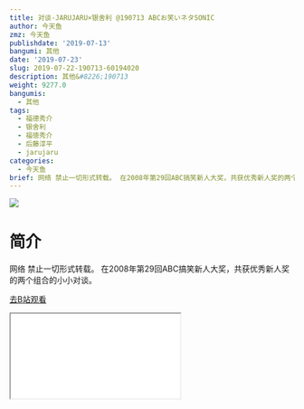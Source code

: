 ```yaml
---
title: 对谈-JARUJARU×银舍利 @190713 ABCお笑いネタSONIC
author: 今天鱼
zmz: 今天鱼
publishdate: '2019-07-13'
bangumi: 其他
date: '2019-07-23'
slug: 2019-07-22-190713-60194020
description: 其他&#8226;190713
weight: 9277.0
bangumis:
  - 其他
tags:
  - 福德秀介
  - 银舍利
  - 福徳秀介
  - 后藤淳平
  - jarujaru
categories:
  - 今天鱼
brief: 网络 禁止一切形式转载。 在2008年第29回ABC搞笑新人大奖，共获优秀新人奖的两个组合的小小对谈。
---
```

![](https://i.imgur.com/0XhHPoZ.jpg)
# 简介  
网络
禁止一切形式转载。
在2008年第29回ABC搞笑新人大奖，共获优秀新人奖的两个组合的小小对谈。  

[去B站观看](https://www.bilibili.com/video/av60194020/)
<div class ="resp-container"><iframe class="testiframe" src="//player.bilibili.com/player.html?aid=60194020"", scrolling="no", allowfullscreen="true" > </iframe></div> 
